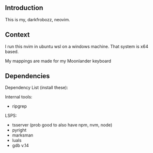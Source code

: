 ## Introduction
This is my, darkfrobozz, neovim.


## Context
I run this nvim in ubuntu wsl on a windows machine.
That system is x64 based.

My mappings are made for my Moonlander keyboard

## Dependencies
Dependency List (install these):

Internal tools:
- ripgrep

LSPS:
- tsserver (prob good to also have npm, nvm, node)
- pyright
- marksman
- luals
- gdb v.14
